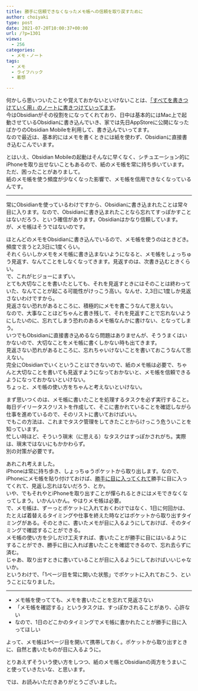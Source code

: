 ```yaml
---
title: 勝手に信頼できなくなったメモ帳への信頼を取り戻すために
author: choiyaki
type: post
date: 2021-07-20T10:00:37+00:00
url: /?p=1301
views:
  - 256
categories:
  - メモ・ノート
tags:
  - メモ
  - ライフハック
  - 着想

---
```

何かしら思いついたことや覚えておかないといけないことは、[「すべてを書きつけていく用」のノートに書きつけていってます][1]。  
今はObsidianがその役割をになってくれており、日中は基本的にはMac上で起動させているObsidianに書き込んでいき、家では先日AppStoreに公開になったばかりのObsidian Mobileを利用して、書き込んでいってます。  
なので最近は、基本的にはメモを書くときには紙を使わず、Obsidianに直接書き込むこんでいます。

とはいえ、Obsidian Mobileの起動はそんなに早くなく、シチュエーション的にiPhoneを取り出せないこともあるので、紙のメモ帳を常に持ち歩いています。  
ただ、困ったことがありまして。  
紙のメモ帳を使う頻度が少なくなった影響で、メモ帳を信用できなくなっているんです。

* * *

常にObsidianを使っているわけですから、Obsidianに書き込まれたことは常々目に入ります。なので、Obsidianに書き込まれたことなら忘れてすっぽかすことはないだろう、という確信があります。Obsidianはかなり信頼しています。  
が、メモ帳はそうではないのです。

ほとんどのメモをObsidianに書き込んでいるので、メモ帳を使うのはときどき。頻度で言うと2,3日に1度くらい。  
それくらいしかメモをメモ帳に書き込まないようになると、メモ帳をしょっちゅう見返す、なんてことをしなくなってきます。見返すのは、次書き込むときくらい。  
で、これがヒジョーにまずい。  
とても大切なことを書いたとしても、それを見返すときにはそのことは終わっていた、なんてことが起こる可能性がけっこう高い。なんせ、2,3日に1度しか見返さないわけですから。  
見返さない恐れがあるところに、積極的にメモを書こうなんて思えない。  
なので、大事なことほどちゃんと書き残して、それを見返すことで忘れないようにしたいのに、忘れてしまう恐れのあるメモ帳なんかに書けない、となってしまう。  
いつでもObsidianに直接書き込めるなら問題はありませんが、そううまくはいかないので、大切なことをメモ帳に書くしかない時も出てきます。  
見返さない恐れがあるところに、忘れちゃいけないことを書いておこうなんて思えない。  
完全にObsidianでいくということはできないので、紙のメモ帳は必要で、ちゃんと大切なことを書いても見返すようになっておかないと、メモ帳を信頼できるようになっておかないといけない。  
ちょっと、メモ帳の使い方をちゃんと考えないといけない。

まず思いつくのは、メモ帳に書いたことを処理するタスクを必ず実行すること。  
毎日デイリータスクリストを作成して、そこに書かれていることを確認しながら仕事を進めているので、そのリストに書いておけばいい。  
でもこの方法は、これまでタスク管理をしてきたことからけっこう危ういことを知っています。  
忙しい時ほど、そういう瑣末（に思える）なタスクはすっぽかされがち。実際は、瑣末ではないにもかかわらず。  
別の対策が必要です。

あれこれ考えました。  
iPhoneは常に持ち歩き、しょっちゅうポケットから取り出します。なので、iPhoneにメモ帳を貼り付けておけば、[勝手に目に入ってくれて][2]勝手に目に入ってくれて、見返し忘れはないだろう、とか。  
いや、でもそれやとiPhoneを取り出すことが憚られるときにはメモできなくなってしまう。いかんいかん。やはりメモ帳は必要。  
で、メモ帳は、ずーっとポケットに入れておくわけではなく、1日に何回かは、たとえば着替えるタイミングや仕事を終えた時などはポケットから取り出すタイミングがある。そのときに、書いたメモが目に入るようにしておけば、そのタイミングで確認することができる。  
メモ帳の使い方を少しだけ工夫すれば、書いたことが勝手に目にはいるようにすることができ、勝手に目に入れば書いたことを確認できるので、忘れ去らずに済む。  
じゃあ、取り出すときに書いていることが目に入るようにしておけばいいじゃないか。  
というわけで、「1ページ目を常に開いた状態」でポケットに入れておこう、ということになりました。

* * *

  * メモ帳を使ってても、メモを書いたことを忘れて見返さない
  * 「メモ帳を確認する」というタスクは、すっぽかされることがあり、心許ない
  * なので、1日のどこかのタイミングでメモ帳に書かれたことが勝手に目に入ってほしい

よって、メモ帳は1ページ目を開いて携帯しておく。ポケットから取り出すときに、自然と書いたものが目に入るように。

とりあえずそういう使い方をしつつ、紙のメモ帳とObsidianの両方をうまいこと使っていきたいな、と思います。

では、お読みいただきありがとうございました。

 [1]: https://choiyaki.com/?p=1299
 [2]: https://publish.obsidian.md/choiyaki/Published/%E5%8B%9D%E6%89%8B%E3%81%AB%E7%9B%AE%E3%81%AB%E5%85%A5%E3%82%8B